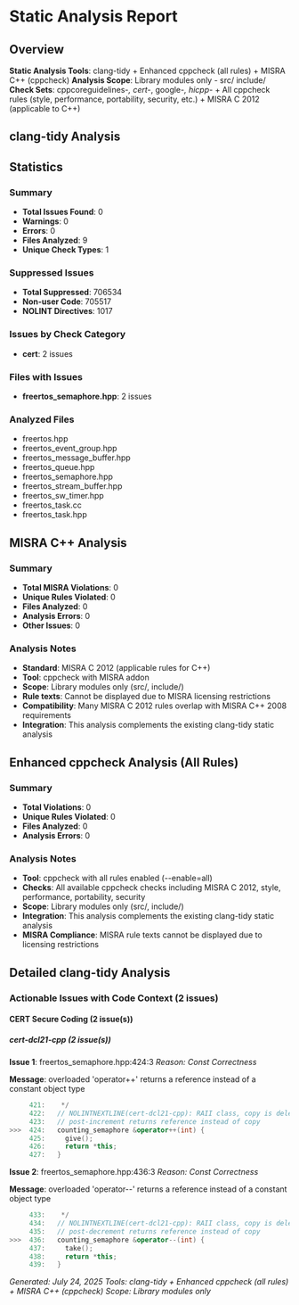 # Static Analysis Report

## Overview

**Static Analysis Tools**: clang-tidy + Enhanced cppcheck (all rules) + MISRA C++ (cppcheck)
**Analysis Scope**: Library modules only - src/ include/
**Check Sets**: cppcoreguidelines-*, cert-*, google-*, hicpp-* + All cppcheck rules (style, performance, portability, security, etc.) + MISRA C 2012 (applicable to C++)

## clang-tidy Analysis

## Statistics

### Summary

- **Total Issues Found**: 0
- **Warnings**: 0
- **Errors**: 0
- **Files Analyzed**: 9
- **Unique Check Types**: 1

### Suppressed Issues

- **Total Suppressed**: 706534
- **Non-user Code**: 705517
- **NOLINT Directives**: 1017

### Issues by Check Category

- **cert**: 2 issues

### Files with Issues

- **freertos_semaphore.hpp**: 2 issues

### Analyzed Files

- freertos.hpp
- freertos_event_group.hpp
- freertos_message_buffer.hpp
- freertos_queue.hpp
- freertos_semaphore.hpp
- freertos_stream_buffer.hpp
- freertos_sw_timer.hpp
- freertos_task.cc
- freertos_task.hpp

## MISRA C++ Analysis

### Summary

- **Total MISRA Violations**: 0
- **Unique Rules Violated**: 0
- **Files Analyzed**: 0
- **Analysis Errors**: 0
- **Other Issues**: 0

### Analysis Notes

- **Standard**: MISRA C 2012 (applicable rules for C++)
- **Tool**: cppcheck with MISRA addon
- **Scope**: Library modules only (src/, include/)
- **Rule texts**: Cannot be displayed due to MISRA licensing restrictions
- **Compatibility**: Many MISRA C 2012 rules overlap with MISRA C++ 2008 requirements
- **Integration**: This analysis complements the existing clang-tidy static analysis

## Enhanced cppcheck Analysis (All Rules)

### Summary

- **Total Violations**: 0
- **Unique Rules Violated**: 0
- **Files Analyzed**: 0
- **Analysis Errors**: 0

### Analysis Notes

- **Tool**: cppcheck with all rules enabled (--enable=all)
- **Checks**: All available cppcheck checks including MISRA C 2012, style, performance, portability, security
- **Scope**: Library modules only (src/, include/)
- **Integration**: This analysis complements the existing clang-tidy static analysis
- **MISRA Compliance**: MISRA rule texts cannot be displayed due to licensing restrictions

## Detailed clang-tidy Analysis

### Actionable Issues with Code Context (2 issues)

#### CERT Secure Coding (2 issue(s))

##### cert-dcl21-cpp (2 issue(s))

**Issue 1**: freertos_semaphore.hpp:424:3
*Reason: Const Correctness*

**Message**: overloaded 'operator++' returns a reference instead of a constant object type

```cpp
     421:    */
     422:   // NOLINTNEXTLINE(cert-dcl21-cpp): RAII class, copy is deleted -
     423:   // post-increment returns reference instead of copy
>>>  424:   counting_semaphore &operator++(int) {
     425:     give();
     426:     return *this;
     427:   }
```

**Issue 2**: freertos_semaphore.hpp:436:3
*Reason: Const Correctness*

**Message**: overloaded 'operator--' returns a reference instead of a constant object type

```cpp
     433:    */
     434:   // NOLINTNEXTLINE(cert-dcl21-cpp): RAII class, copy is deleted -
     435:   // post-decrement returns reference instead of copy
>>>  436:   counting_semaphore &operator--(int) {
     437:     take();
     438:     return *this;
     439:   }
```


*Generated: July 24, 2025*
*Tools: clang-tidy + Enhanced cppcheck (all rules) + MISRA C++ (cppcheck)*
*Scope: Library modules only*
